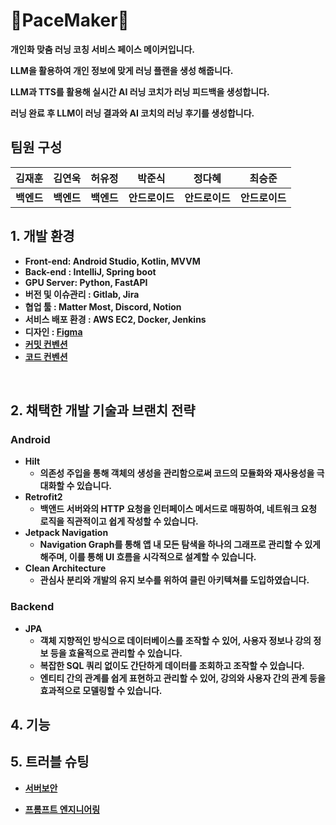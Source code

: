 # 🏃PaceMaker🏃

<b> 개인화 맞춤 러닝 코칭 서비스 페이스 메이커입니다.

<b> LLM을 활용하여 개인 정보에 맞게 러닝 플랜을 생성 해줍니다.

<b> LLM과 TTS를 활용해 실시간 AI 러닝 코치가 러닝 피드백을 생성합니다.

<b> 러닝 완료 후 LLM이 러닝 결과와 AI 코치의 러닝 후기를 생성합니다.

## 팀원 구성

<div align="center">

|               **김재훈**                |                 **김연욱**                 |                 **허유정**                  |               **박준식**                |                **정다혜**                |                 **최승준**                 |
|:------------------------------------:|:---------------------------------------:|:----------------------------------------:|:------------------------------------:|:-------------------------------------:|:---------------------------------------:|
|                <b>백엔드                |                 <b>백엔드                  |                  <b>백엔드                  |               <b>안드로이드               |               <b>안드로이드                |                <b>안드로이드                 
</div>


## 1. 개발 환경

- Front-end: Android Studio, Kotlin, MVVM
- Back-end : IntelliJ, Spring boot
- GPU Server: Python, FastAPI
- 버전 및 이슈관리 : Gitlab, Jira
- 협업 툴 : Matter Most, Discord, Notion
- 서비스 배포 환경 : AWS EC2, Docker, Jenkins
- 디자인 : [Figma](https://www.figma.com/design/sMLjgI5OwHFt8tIS5ZyDBD/Yoga-Navi?node-id=0-1&t=nj03qnrp0J5vai0o-0)
- [커밋 컨벤션](https://aluminum-timpani-a63.notion.site/a1fab9b04fb24b3ebaf4034745971f3d?pvs=74)
- [코드 컨벤션](https://google.github.io/styleguide/javaguide.html)
<br>

## 2. 채택한 개발 기술과 브랜치 전략

### Android

- Hilt
	- 의존성 주입을 통해 객체의 생성을 관리함으로써 코드의 모듈화와 재사용성을 극대화할 수 있습니다.
- Retrofit2
	- 백앤드 서버와의 HTTP 요청을 인터페이스 메서드로 매핑하여, 네트워크 요청 로직을 직관적이고 쉽게 작성할 수 있습니다.
- Jetpack Navigation
	- Navigation Graph를 통해 앱 내 모든 탐색을 하나의 그래프로 관리할 수 있게 해주며, 이를 통해 UI 흐름을 시각적으로 설계할 수 있습니다.
- Clean Architecture
	- 관심사 분리와 개발의 유지 보수를 위하여 클린 아키텍쳐를 도입하였습니다.


### Backend

 - JPA 
    - 객체 지향적인 방식으로 데이터베이스를 조작할 수 있어, 사용자 정보나 강의 정보 등을 효율적으로 관리할 수 있습니다.
    - 복잡한 SQL 쿼리 없이도 간단하게 데이터를 조회하고 조작할 수 있습니다.
    - 엔티티 간의 관계를 쉽게 표현하고 관리할 수 있어, 강의와 사용자 간의 관계 등을 효과적으로 모델링할 수 있습니다.

## 4. 기능

## 5. 트러블 슈팅

- [서버보안](https://aluminum-timpani-a63.notion.site/b4014a88311f42d882789f39422f3ef3?pvs=74)

- [프롬프트 엔지니어링](https://aluminum-timpani-a63.notion.site/e67849e6e25445ec9f8633f867fcfa0b?pvs=74)


